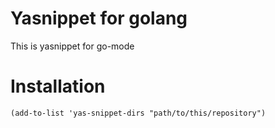 # Yasnippet for golang

This is yasnippet for go-mode

# Installation


```elisp
(add-to-list 'yas-snippet-dirs "path/to/this/repository")
```
